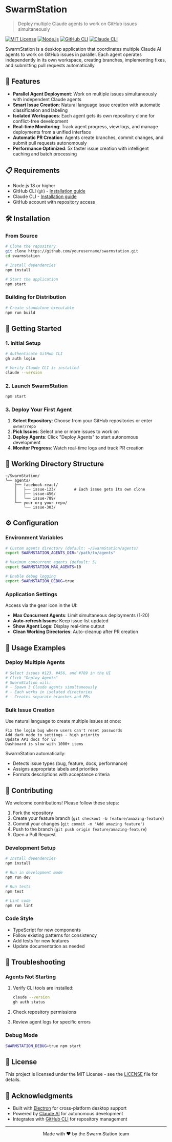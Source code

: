 # SwarmStation

> Deploy multiple Claude agents to work on GitHub issues simultaneously

[![MIT License](https://img.shields.io/badge/License-MIT-blue.svg)](LICENSE)
[![Node.js](https://img.shields.io/badge/Node.js-18%2B-green.svg)](https://nodejs.org)
[![GitHub CLI](https://img.shields.io/badge/GitHub%20CLI-Required-orange.svg)](https://cli.github.com)
[![Claude CLI](https://img.shields.io/badge/Claude%20CLI-Required-purple.svg)](https://claude.ai/cli)

SwarmStation is a desktop application that coordinates multiple Claude AI agents to work on GitHub issues in parallel. Each agent operates independently in its own workspace, creating branches, implementing fixes, and submitting pull requests automatically.

## 🚀 Features

- **Parallel Agent Deployment**: Work on multiple issues simultaneously with independent Claude agents
- **Smart Issue Creation**: Natural language issue creation with automatic classification and labeling
- **Isolated Workspaces**: Each agent gets its own repository clone for conflict-free development
- **Real-time Monitoring**: Track agent progress, view logs, and manage deployments from a unified interface
- **Automatic PR Creation**: Agents create branches, commit changes, and submit pull requests autonomously
- **Performance Optimized**: 5x faster issue creation with intelligent caching and batch processing

## 📋 Requirements

- Node.js 18 or higher
- GitHub CLI (`gh`) - [Installation guide](https://cli.github.com/manual/installation)
- Claude CLI - [Installation guide](https://docs.anthropic.com/en/docs/claude-code/setup)
- GitHub account with repository access

## 🛠️ Installation

### From Source

```bash
# Clone the repository
git clone https://github.com/yourusername/swarmstation.git
cd swarmstation

# Install dependencies
npm install

# Start the application
npm start
```

### Building for Distribution

```bash
# Create standalone executable
npm run build
```

## 🎯 Getting Started

### 1. Initial Setup

```bash
# Authenticate GitHub CLI
gh auth login

# Verify Claude CLI is installed
claude --version
```

### 2. Launch SwarmStation

```bash
npm start
```

### 3. Deploy Your First Agent

1. **Select Repository**: Choose from your GitHub repositories or enter `owner/repo`
2. **Pick Issues**: Select one or more issues to work on
3. **Deploy Agents**: Click "Deploy Agents" to start autonomous development
4. **Monitor Progress**: Watch real-time logs and track PR creation

## 📁 Working Directory Structure

```
~/SwarmStation/
└── agents/
    ├── facebook-react/
    │   ├── issue-123/        # Each issue gets its own clone
    │   ├── issue-456/
    │   └── issue-789/
    └── your-org-your-repo/
        └── issue-303/
```

## ⚙️ Configuration

### Environment Variables

```bash
# Custom agents directory (default: ~/SwarmStation/agents)
export SWARMSTATION_AGENTS_DIR="/path/to/agents"

# Maximum concurrent agents (default: 5)
export SWARMSTATION_MAX_AGENTS=10

# Enable debug logging
export SWARMSTATION_DEBUG=true
```

### Application Settings

Access via the gear icon in the UI:
- **Max Concurrent Agents**: Limit simultaneous deployments (1-20)
- **Auto-refresh Issues**: Keep issue list updated
- **Show Agent Logs**: Display real-time output
- **Clean Working Directories**: Auto-cleanup after PR creation

## 🔧 Usage Examples

### Deploy Multiple Agents

```bash
# Select issues #123, #456, and #789 in the UI
# Click "Deploy Agents"
# SwarmStation will:
# - Spawn 3 Claude agents simultaneously
# - Each works in isolated directories
# - Creates separate branches and PRs
```

### Bulk Issue Creation

Use natural language to create multiple issues at once:

```
Fix the login bug where users can't reset passwords
Add dark mode to settings - high priority
Update API docs for v2
Dashboard is slow with 1000+ items
```

SwarmStation automatically:
- Detects issue types (bug, feature, docs, performance)
- Assigns appropriate labels and priorities
- Formats descriptions with acceptance criteria

## 🤝 Contributing

We welcome contributions! Please follow these steps:

1. Fork the repository
2. Create your feature branch (`git checkout -b feature/amazing-feature`)
3. Commit your changes (`git commit -m 'Add amazing feature'`)
4. Push to the branch (`git push origin feature/amazing-feature`)
5. Open a Pull Request

### Development Setup

```bash
# Install dependencies
npm install

# Run in development mode
npm run dev

# Run tests
npm test

# Lint code
npm run lint
```

### Code Style

- TypeScript for new components
- Follow existing patterns for consistency
- Add tests for new features
- Update documentation as needed

## 🐛 Troubleshooting

### Agents Not Starting

1. Verify CLI tools are installed:
   ```bash
   claude --version
   gh auth status
   ```

2. Check repository permissions
3. Review agent logs for specific errors

### Debug Mode

```bash
SWARMSTATION_DEBUG=true npm start
```

## 📄 License

This project is licensed under the MIT License - see the [LICENSE](LICENSE) file for details.

## 🙏 Acknowledgments

- Built with [Electron](https://www.electronjs.org/) for cross-platform desktop support
- Powered by [Claude AI](https://claude.ai) for autonomous development
- Integrates with [GitHub CLI](https://cli.github.com) for repository management

---

<p align="center">
  Made with ❤️ by the Swarm Station team
</p>
